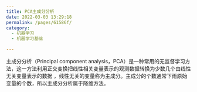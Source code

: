```yaml
---
title: PCA主成分分析
date: 2022-03-03 13:29:18
permalink: /pages/61586f/
category:
  - 机器学习
  - 机器学习基础

---
```


主成分分析（Principal component analysis，PCA）是一种常用的无监督学习方法，这一方法利用正交变换把线性相关变量表示的观测数据转换为少数几个由线性无关变量表示的数据 ，线性无关的变量称为主成分。主成分的个数通常下雨原始变量的个数，所以主成分分析属于降维方法。
